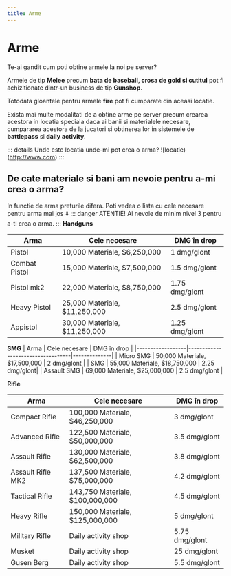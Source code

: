 ```yaml
---
title: Arme
---
```


# Arme

Te-ai gandit cum poti obtine armele la noi pe server? 

Armele de tip **Melee** precum **bata de baseball, crosa de gold si cutitul** pot fi achizitionate dintr-un business de tip **Gunshop**.

Totodata gloantele pentru armele **fire** pot fi cumparate din aceasi locatie.

Exista mai multe modalitati de a obtine arme pe server precum crearea acestora in locatia speciala daca ai banii si materialele necesare, cumpararea acestora de la jucatori si obtinerea lor in sistemele de **battlepass** si **daily activity**.

::: details Unde este locatia unde-mi pot crea o arma?
![locatie)(http://www.com)
:::

## De cate materiale si bani am nevoie pentru a-mi crea o arma?

In functie de arma preturile difera. Poti vedea o lista cu cele necesare pentru arma mai jos ⬇️
::: danger ATENTIE!
Ai nevoie de minim nivel 3 pentru a-ti crea o arma.
:::
**Handguns**

| Arma             | Cele necesare                     | DMG în drop  |
|------------------|-----------------------------------|--------------|
| Pistol           | 10,000 Materiale, $6,250,000       | 1 dmg/glont  |
| Combat Pistol    | 15,000 Materiale, $7,500,000       | 1.5 dmg/glont|
| Pistol mk2       | 22,000 Materiale, $8,750,000       | 1.75 dmg/glont|
| Heavy Pistol     | 25,000 Materiale, $11,250,000      | 2.5 dmg/glont |
| Appistol         | 30,000 Materiale, $11,250,000      | 1.25 dmg/glont|

**SMG**
| Arma             | Cele necesare                     | DMG în drop  |
|------------------|-----------------------------------|--------------|
| Micro SMG        | 50,000 Materiale, $17,500,000      | 2 dmg/glont  |
| SMG              | 55,000 Materiale, $18,750,000      | 2.25 dmg/glont|
| Assault SMG      | 69,000 Materiale, $25,000,000      | 2.5 dmg/glont |

**Rifle**

| Arma               | Cele necesare                         | DMG în drop  |
|--------------------|---------------------------------------|--------------|
| Compact Rifle      | 100,000 Materiale, $46,250,000        | 3 dmg/glont  |
| Advanced Rifle     | 122,500 Materiale, $50,000,000        | 3.5 dmg/glont|
| Assault Rifle      | 130,000 Materiale, $62,500,000        | 3.8 dmg/glont|
| Assault Rifle MK2  | 137,500 Materiale, $75,000,000        | 4.2 dmg/glont|
| Tactical Rifle     | 143,750 Materiale, $100,000,000       | 4.5 dmg/glont|
| Heavy Rifle        | 150,000 Materiale, $125,000,000       | 5 dmg/glont  |
| Military Rifle     | Daily activity shop                   | 5.75 dmg/glont|
| Musket             | Daily activity shop                   | 25 dmg/glont  |
| Gusen Berg         | Daily activity shop                   |  5.5 dmg/glont |



